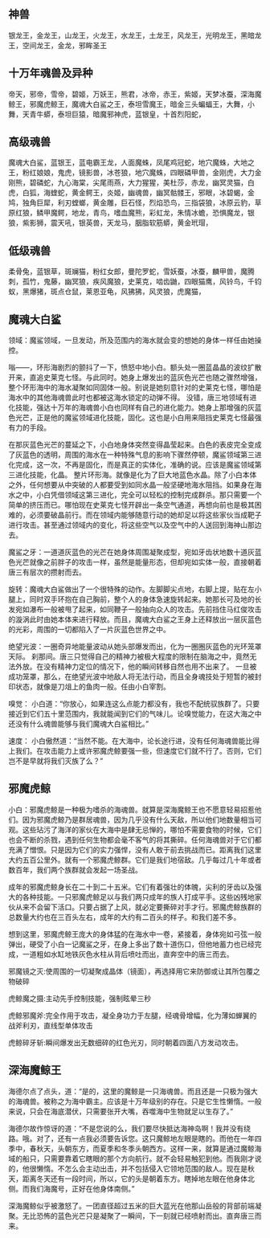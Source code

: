 ## 神兽

银龙王，金龙王，山龙王，火龙王，水龙王，土龙王，风龙王，光明龙王，黑暗龙王，空间龙王，金龙，邪眸圣王

## 十万年魂兽及异种

帝天，邪帝，雪帝，碧姬，万妖王，熊君，冰帝，赤王，紫姬，天梦冰蚕，深海魔鲸王，邪魔虎鲸王，魔魂大白鲨之王，泰坦雪魔王，暗金三头蝙蝠王，大舞，小舞，天青牛蟒，泰坦巨猿，暗魔邪神虎，蓝银皇，十首烈阳蛇，

## 高级魂兽

魔魂大白鲨，蓝银王，蓝电霸王龙，人面魔蛛，凤尾鸡冠蛇，地穴魔蛛，大地之王，粉红娘娘，鬼虎，镜影兽，冰苍狼，地穴魔蛛，四眼磷甲兽，金刚虎，大力金刚熊，碧磷蛇，九心海棠，尖尾雨燕，大力猩猩，美杜莎，赤龙，幽冥灵猫，白虎，白狐，海蝰蛇，黄金鳄王，炎姬，幽魂兽，幽冥骷髅王，邪眼，冰碧蝎，金鸠，独角巨犀，利刃螳螂，黄金雕，巨石怪，烈焰恐鸟，三指袋狼，冰原云豹，草原红狼，鳞甲魔鳄，地龙，青鸟，嗜血魔熊，彩虹龙，朱情冰蟾，恐惧魔龙，银狼，紫影狮，震天吼，银英兽，天龙马，胭脂软筋蟒，黄金玳瑁，

## 低级魂兽

柔骨兔，蓝银草，斑斓猫，粉红女郎，曼陀罗蛇，雪妖蚕，冰蚕，麟甲兽，魔腾刺，孤竹，鬼藤，幽冥狼，疾风魔狼，史莱克，啮齿鼬，四眼猫鹰，风铃鸟，千钧蚁，黑爆猪，斑点仓鼠，莱恩亚龟，风狒狒，风灵狼，虎魔猫，

## 魔魂大白鲨

领域：魔鲨领域，一旦发动，所及范围内的海水就会变的想她的身体一样任由她操控。

嗡——，环形海剧烈的颤抖了一下，愤怒中地小白。额头处一圈蓝晶晶的波纹扩散开来，直追史莱克七怪。与此同时。她身上爆发出的蓝灰色光芒也随之骤然增强，整个环形海中的海水凝聚如同固体一般。别说是她刻意针对的史莱克七怪，哪怕是海水中的其他海魂兽此时也都被这海水锁定的动弹不得。
没错，唐三地领域有进化技能，强达十万年的海魂兽小白也同样有自己的进化能力。她身上那增强的灰蓝色光芒，正是他的魔鲨领域进化技能，固化。这也是小白用来阻挡史莱克七怪最强有力的手段。

在那灰蓝色光芒的蔓延之下，小白地身体突然变得晶莹起来。白色的表皮完全变成了灰蓝色的透明，周围的海水在一种特殊气息的影响下骤然停顿，魔鲨领域第三进化完成，这一次，不再是固化，而是真正的实体化，准确的说。应该是魔鲨领域第三进化技能，化晶。
整片环形海。就像是化为了巨大地蓝色水晶。除了小白本体之外，任何想要从中突破的人都要受到如同水晶一般坚硬地海水阻挡。如果身在海水之中，小白凭借领域这第三进化，完全可以轻松的控制完成群杀。那只需要一个简单的挤压而已。哪怕现在史莱克七怪开辟出一条空气通道，再想向前也是极其困难的，必须要破晶前行。而在领域内能够随意行动的她却足以将这些家伙当成靶子进行攻击。甚至通过领域内的变化，将这些空气以及空气中的人送回到海神山那边去。

魔鲨之牙：一道道灰蓝色的光芒在她身体周围凝聚成型，宛如牙齿状地数十道灰蓝色光芒就像之前胖子的攻击一样，虽然是能量形态，但却宛如实体一般，直接朝着唐三有层次的攒射而去。

旋转：魔魂大白鲨做出了一个很特殊的动作。左脚脚尖点地，右脚上提，贴在左小腿上，同时双手环抱在自己胸前，整个人的身体急速旋转起来。她那长可及地的长发宛如瀑布一般被甩了起来，如同鞭子一般抽向众人的攻击。先前挡住马红俊攻击的漩涡此时由她本体来进行释放。而且，魔魂大白鲨之王身上还释放出一层灰蓝色的光彩，周围的一切都陷入了一片灰蓝色世界之中。

绝望光波：一圈奇异地能量波动从她头部爆发而出，化为一圈圈灰蓝色的光环笼罩天际。 刹那间。唐三只觉得自己的精神力被极大程度的限制在脑海之中，竟然无法外放。在没有精神力定位的情况下，他的瞬间转移自然也用不出来了。
一旦被成功笼罩，那么，在绝望光波中地敌人将无法行动，而且全身魂技处于短暂的被封印状态，就像是刀俎上的鱼肉一般。任由小白宰割。

嗅觉：
小白道：“你放心，如果连这么点能力都没有，我也不配统驭族群了。只要接近到它们五十里范围内，我就能闻到它们的气味儿。论嗅觉能力，在这大海之中还没有什么魂兽能够与我们魔魂大白鲨相比。”

速度：
小白傲然道：“当然不能。在大海中，论长途行进，没有任何海魂兽能比得上我们。在攻击能力上或许邪魔虎鲸要强一些，但速度它们就不行了。否则，它们岂不是早就将我们灭族了么？”

## 邪魔虎鲸

小白：邪魔虎鲸是一种极为嗜杀的海魂兽。就算是深海魔鲸王也不愿意轻易招惹他们。因为邪魔虎鲸乃是群居魂兽，因为几乎没有什么天敌，所以他们地数量相当可观。这些玷污了海洋的家伙在大海中是肆无忌惮的，哪怕不需要食物的时候，它们也会不断的杀戮，遇到任何生物都会毫不客气的将其撕碎。任何海魂兽对于它们都充满了憎恨。只是因为它们的实力强悍，没有人敢于前去挑战而已。距离我们这里大约五百公里外。就有一个邪魔虎鲸群。它们是我们地宿敌。几乎每过几十年或者数百年，我们两个族群就会发起一场圣战。

成年的邪魔虎鲸身长在二十到二十五米。它们有着强壮的体魄，尖利的牙齿以及强大的各种技能。一只邪魔虎鲸足以与我们两只成年的族人打成平手。这些凶残地家伙从来不会留下活口。只要占据了上风，就必定要撕碎对手才行。邪魔虎鲸族群的总数量大约也在三百头左右，成年的大约有二百头的样子。和我们差不多。

想到这里，邪魔虎鲸王庞大的身体猛的在海水中一卷，紧接着，身体宛如弓弦一般弹出，硬受了小白一记魔鲨之牙，在身上多出了数十道伤口，但他地蓄力也已经完成，一道粗如水缸地铁灰色水柱从背后喷吐而出，直奔空中的唐三而去。

邪魔镜之灭:使周围的一切凝聚成晶体（镜面），再选择用它来防御或让其所包覆之物破碎

虎鲸魔之摄:主动先手控制技能，强制眩晕三秒

虎鲸邪魔斧:完全作用于攻击，凝全身功力于左腿，经魂骨增幅，化为薄如蝉翼的战斧利刃，直线型单体攻击

虎鲸碎牙斩:瞬间爆发出无数细碎的红色光刃，同时朝着四面八方发动攻击。

## 深海魔鲸王

海德尔点了点头，道：“是的，这里的魔鲸是一只海魂兽。而且还是一只极为强大的海魂兽。被称之为海中霸主。应该是十万年级别的存在。只是它生性懒惰。一般来说，只会在海底潜伏，只需要张开大嘴，吞噬海中生物就足以生存了。”

海德尔故作惊讶的道：“不是您说的么，我们要尽快抵达海神岛啊！我并没有绕路。哦。对了，还有一点我必须要告诉您。这只魔鲸地左眼是瞎的。而他在一年四季中，春秋天，头朝东方，而夏季和冬季头朝西方。这样一来，就算是通过魔鲸海域的船只，只需要靠着它瞎眼的那个方向航行。就不会轻易触犯到他。而我刚才说的，他很懒惰。不怎么会主动出击，并不包括侵入它领地范围的敌人。现在是秋天，距离冬天还有一段时间，所以，它的头是朝着东方。瞎掉地左眼在他身体北侧。而我们海魔号，正好在他身体南侧。”

深海魔鲸似乎被激怒了。一团直径超过五米的巨大蓝光在他那山岳般的背部前端凝聚。无比恐怖的蓝色光芒只是凝聚了一瞬间，下一刻就已经喷射而出。直奔唐三而来。